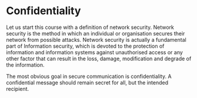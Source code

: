# Confidentiality

Let us start this course with a definition of network security. Network security is the method in which an individual or organisation secures their network from possible attacks. Network security is actually a fundamental part of Information security, which is devoted to the protection of information and information systems against unauthorised access or any other factor that can result in the loss, damage, modification and degrade of the information. 

The most obvious goal in secure communication is confidentiality. A confidential message should remain secret for all, but the intended recipient. 


